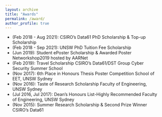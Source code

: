 ```yaml
---
layout: archive
title: "Awards"
permalink: /award/
author_profile: true
---
```


<!-- {% include base_path %}


{% for post in site.portfolio %}
  {% include archive-single.html %}
{% endfor %}
 -->

* (Feb 2018 - Aug 2021): CSIRO’s Data61 PhD Scholarship & Top-up Scholarship 
* (Feb 2018 - Sep 2021): UNSW PhD Tuition Fee Scholarship
* (Jun 2019): Student ePoster Scholarship & Awarded Poster Networkshop2019 hosted by AARNet
* (Feb 2019): Travel Scholarship CSIRO’s Data61/DST Group Cyber Security Summer School 
* (Nov 2017): 6th Place in Honours Thesis Poster Competition School of EET, UNSW Sydney
* (Nov 2016): Taste of Research Scholarship Faculty of Engineering, UNSW Sydney
* (Jul 2016, Jul 2017): Dean’s Honours List-Highly Recommended Faculty of Engineering, UNSW Sydney
* (Nov 2015): Summer Research Scholarship & Second Prize Winner CSIRO’s Data61